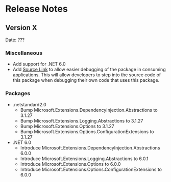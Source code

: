 # Release Notes

## Version X

Date: ???

### Miscellaneous

- Add support for .NET 6.0
- Add [Source Link](https://github.com/dotnet/sourcelink) to allow easier debugging of the package in consuming applications. This will allow developers to step into the source code of this package when debugging their own code that uses this package.

### Packages

- .netstandard2.0
  - Bump Microsoft.Extensions.DependencyInjection.Abstractions to 3.1.27
  - Bump Microsoft.Extensions.Logging.Abstractions to 3.1.27
  - Bump Microsoft.Extensions.Options to 3.1.27
  - Bump Microsoft.Extensions.Options.ConfigurationExtensions to 3.1.27
- .NET 6.0
  - Introduce Microsoft.Extensions.DependencyInjection.Abstractions 6.0.0
  - Introduce Microsoft.Extensions.Logging.Abstractions to 6.0.1
  - Introduce Microsoft.Extensions.Options to 6.0.0
  - Introduce Microsoft.Extensions.Options.ConfigurationExtensions to 6.0.0

